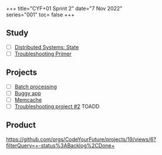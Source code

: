 +++
title="CYF+01 Sprint 2"
date="7 Nov 2022"    
series="001"
toc= false
+++

## Study

- [ ] [Distributed Systems: State](../../primers/distributed-software-systems-architecture/state)
- [ ] [Troubleshooting Primer](../../primers/troubleshooting/)

## Projects

- [ ] [Batch processing](../../projects/batch-processing)
- [ ] [Buggy app](../../projects/buggy-app)
- [ ] [Memcache](../../projects/memcache)
- [ ] [Troubleshooting project #2](https://docs.google.com/document/d/1V6HEu_OcJ3MHH-aHzUfANf06VJa1rPcGHcpBwql7QLA/edit#heading=h.cjnguaxmynan) TOADD

## Product

https://github.com/orgs/CodeYourFuture/projects/19/views/6?filterQuery=+-status%3ABacklog%2CDone+
